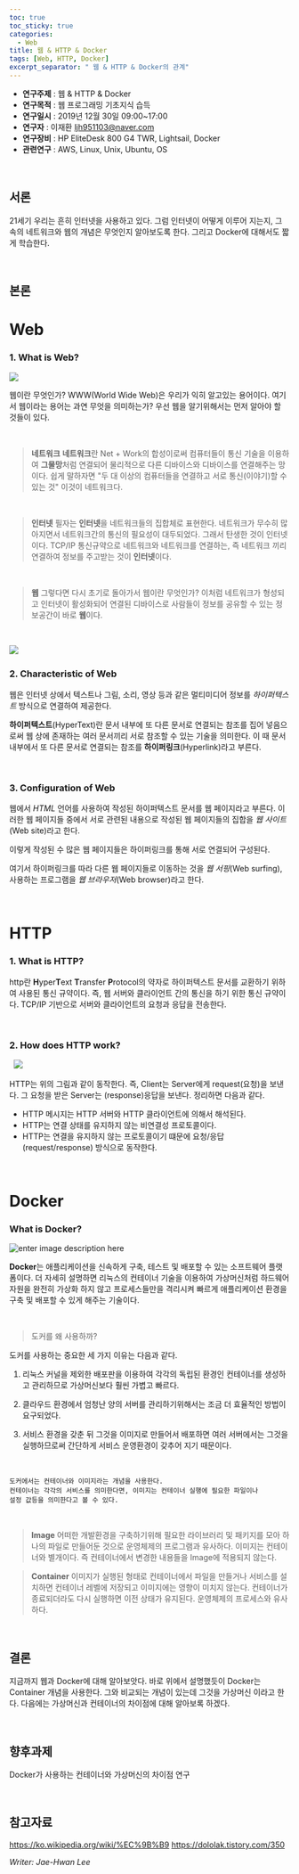 ```yaml
---
toc: true
toc_sticky: true
categories:
  - Web
title: 웹 & HTTP & Docker
tags: [Web, HTTP, Docker]
excerpt_separator: " 웹 & HTTP & Docker의 관계"
---
```


* **연구주제** : 웹 & HTTP & Docker
* **연구목적** : 웹 프로그래밍 기초지식 습득
* **연구일시** : 2019년 12월 30일 09:00~17:00
* **연구자** : 이재환 <ljh951103@naver.com>
* **연구장비** : HP EliteDesk 800 G4 TWR, Lightsail, Docker
* **관련연구** : AWS, Linux, Unix, Ubuntu, OS

&nbsp;

## 서론
21세기 우리는 흔히 인터넷을 사용하고 있다. 그럼 인터넷이 어떻게 이루어 지는지, 그 속의 네트워크와 웹의 개념은 무엇인지 알아보도록 한다. 그리고 Docker에 대해서도 짧게 학습한다.

&nbsp;

## 본론

Web
======

### 1. What is Web?

![](http://mblogthumb1.phinf.naver.net/20160711_72/heungmusoft_14682183958348nL9x_PNG/%B9%E8%B0%E62.png?type=w800)

 웹이란 무엇인가? WWW(World Wide Web)은 우리가 익히 알고있는 용어이다. 여기서 웹이라는 용어는 과연 무엇을 의미하는가? 우선 웹을 알기위해서는 먼저 알아야 할 것들이 있다.

&nbsp;
&nbsp;

> **네트워크**
**네트워크**란 Net + Work의 합성이로써 컴퓨터들이 통신 기술을 이용하여 **그물망**처럼 연결되어 물리적으로 다른 디바이스와 디바이스를 연결해주는 망이다. 쉽게 말하자면 "두 대 이상의 컴퓨터들을 연결하고 서로 통신(이야기)할 수 있는 것" 이것이 네트워크다.

&nbsp;

> **인터넷**
필자는 **인터넷**을 네트워크들의 집합체로 표현한다. 네트워크가 무수히 많아지면서 네트워크간의 통신의 필요성이 대두되었다. 그래서 탄생한 것이 인터넷이다.  TCP/IP 통신규약으로 네트워크와 네트워크를 연결하는, 즉 네트워크 끼리 연결하여 정보를 주고받는 것이 **인터넷**이다.

&nbsp;

>**웹**
그렇다면 다시 초기로 돌아가서 웹이란 무엇인가? 이처럼 네트워크가 형성되고 인터넷이 활성화되어 연결된 디바이스로 사람들이 정보를 공유할 수 있는 정보공간이 바로 **웹**이다.

&nbsp;

![](https://previews.123rf.com/images/ihorsvetiukha/ihorsvetiukha1808/ihorsvetiukha180800017/112241820-world-wide-web-global-network-structure-with-planet-map-on-background-vector-illustration.jpg)
&nbsp;

### 2. Characteristic of Web

웹은 인터넷 상에서 텍스트나 그림, 소리, 영상 등과 같은 멀티미디어 정보를 *하이퍼텍스트* 방식으로 연결하여 제공한다. 

 **하이퍼텍스트**(HyperText)란 문서 내부에 또 다른 문서로 연결되는 참조를 집어 넣음으로써 웹 상에 존재하는 여러 문서끼리 서로 참조할 수 있는 기술을 의미한다. 이 때 문서 내부에서 또 다른 문서로 연결되는 참조를 **하이퍼링크**(Hyperlink)라고 부른다.

&nbsp;

###  3. Configuration of Web
 웹에서 *HTML* 언어를 사용하여 작성된 하이퍼텍스트 문서를 웹 페이지라고 부른다. 이러한 웹 페이지들 중에서 서로 관련된 내용으로 작성된 웹 페이지들의 집합을 *웹 사이트*(Web site)라고 한다.
 
이렇게 작성된 수 많은 웹 페이지들은 하이퍼링크를 통해 서로 연결되어 구성된다.

여기서 하이퍼링크를 따라 다른 웹 페이지들로 이동하는 것을 *웹 서핑*(Web surfing), 사용하는 프로그램을 *웹 브라우저*(Web browser)라고 한다. 

 &nbsp;

HTTP
======
### 1. What is HTTP?

 http란 **H**yper**T**ext  **T**ransfer  **P**rotocol의 약자로 하이퍼텍스트 문서를 교환하기 위하여 사용된 통신 규약이다. 즉, 웹 서버와 클라이언트 간의 통신을 하기 위한 통신 규약이다. TCP/IP 기반으로 서버와 클라이언트의 요청과 응답을 전송한다.
 
 &nbsp;

### 2. How does HTTP work?
 &nbsp;
![](https://k.kakaocdn.net/dn/IU3pd/btqx7kUyY9R/mU3l9wkcuIwwqqyjjmhYwK/img.png)
 

HTTP는 위의 그림과 같이 동작한다. 즉, Client는 Server에게 request(요청)을 보낸다. 그 요청을 받은 Server는 (response)응답을 보낸다.  정리하면 다음과 같다.

* HTTP 메시지는 HTTP 서버와 HTTP 클라이언트에 의해서 해석된다.
* HTTP는 연결 상태를 유지하지 않는 비연결성 프로토콜이다.
* HTTP는 연결을 유지하지 않는 프로토콜이기 떄문에 요청/응답(request/response) 방식으로 동작한다.

 &nbsp;
 
Docker
======
### What is Docker?
![enter image description here](https://post-phinf.pstatic.net/MjAxODA5MjdfMTM5/MDAxNTM4MDI0NzQ4MDIy.QLvfes9oqS29-cAvQ2mLMwP8adbBbxxPBqxQqrWHIlgg.T0xO_BMaRR_aBhWX3PuKKtf6AaqqZSP8G0GnO_k86O4g.JPEG/%ED%88%AC%EC%9D%B4%ED%86%A1_%EB%8F%84%EC%BB%A4_180927.jpg?type=w1200)

**Docker**는 애플리케이션을 신속하게 구축, 테스트 및 배포할 수 있는 소프트웨어 플랫폼이다. 더 자세히 설명하면 리눅스의 컨테이너 기술을 이용하여 가상머신처럼 하드웨어 자원을 완전히 가상화 하지 않고 프로세스들만을 격리시켜 빠르게 애플리케이션 환경을 구축 및 배포할 수 있게 해주는 기술이다.

  &nbsp;

>도커를 왜 사용하까?

도커를 사용하는 중요한 세 가지 이유는 다음과 같다.
 1.  리눅스 커널을 제외한 배포판을 이용하여 각각의 독립된 환경인 컨테이너를 생성하고 관리하므로 가상머신보다 훨씬 가볍고 빠르다.
   
 2. 클라우드 환경에서 엄청난 양의 서버를 관리하기위해서는 조금 더 효율적인 방법이 요구되었다.
   
 3. 서비스 환경을 갖춘 뒤 그것을 이미지로 만들어서 배포하면 여러 서버에서는 그것을 실행하므로써 간단하게 서비스 운영환경이 갖추어 지기 때문이다.

  &nbsp;
  
    도커에서는 컨테이너와 이미지라는 개념을 사용한다. 
    컨테이너는 각각의 서비스를 의미한다면, 이미지는 컨테이너 실행에 필요한 파일이나 
    설정 값등을 의미한다고 볼 수 있다.

&nbsp;
  
>**Image**
어떠한 개발환경을 구축하기위해 필요한 라이브러리 및 패키지를 모아 하나의 파일로 만들어둔 것으로 운영체제의 프로그램과 유사하다.
이미지는 컨테이너와 별개이다. 즉 컨테이너에서 변경한 내용들을 Image에 적용되지 않는다.

  
>**Container**
이미지가 실행된 형태로 컨테이너에서 파일을 만들거나 서비스를 설치하면 컨테이너 레벨에 저장되고 이미지에는 영향이 미치지 않는다.
컨테이너가 종료되더라도 다시 실행하면 이전 상태가 유지된다.
운영체제의 프로세스와 유사하다.

&nbsp;

## 결론
지금까지 웹과 Docker에 대해 알아보앗다. 바로 위에서 설명했듯이 Docker는 Container 개념을 사용한다. 그와 비교되는 개념이 있는데 그것을 가상머신 이라고 한다. 다음에는 가상머신과 컨테이너의 차이점에 대해 알아보록 하겠다.

&nbsp;

## 향후과제
Docker가 사용하는 컨테이너와 가상머신의 차이점 연구

&nbsp;

## 참고자료

<https://ko.wikipedia.org/wiki/%EC%9B%B9> 
<https://dololak.tistory.com/350> 
&nbsp;

*Writer: Jae-Hwan Lee*